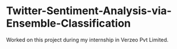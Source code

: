 # Twitter-Sentiment-Analysis-via-Ensemble-Classification
Worked on this project during my internship in Verzeo Pvt Limited.
